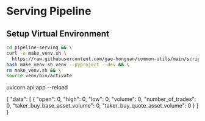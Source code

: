 # Serving Pipeline

## Setup Virtual Environment

```bash
cd pipeline-serving && \
curl -o make_venv.sh \
  https://raw.githubusercontent.com/gao-hongnan/common-utils/main/scripts/devops/make_venv.sh && \
bash make_venv.sh venv --pyproject --dev && \
rm make_venv.sh && \
source venv/bin/activate
```

uvicorn api:app --reload

{
  "data": [
    {
      "open": 0,
      "high": 0,
      "low": 0,
      "volume": 0,
      "number_of_trades": 0,
      "taker_buy_base_asset_volume": 0,
      "taker_buy_quote_asset_volume": 0
    }
  ]
}